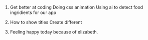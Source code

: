 1. Get better at coding
   Doing css animation
   Using ai to detect food ingridients for our app

2. How to show titles
   Create different

3. Feeling happy today because of elizabeth.